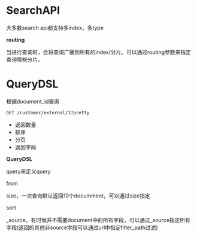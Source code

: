 # SearchAPI



大多数search api都支持多index，多type



**routing**

当进行查询时，会将查询广播到所有的index/分片。可以通过routing参数来指定查询哪些分片。





# QueryDSL



根据document_id查询

```console
GET /customer/external/1?pretty
```

* 返回数量
* 排序
* 分页
* 返回字段



**QueryDSL**



query来定义query

from

size，一次查询默认返回10个documment，可以通过size指定

sort

_source，有时候并不需要document中的所有字段，可以通过\_source指定所有字段(返回的其他非source字段可以通过url中指定filter_path过滤)

